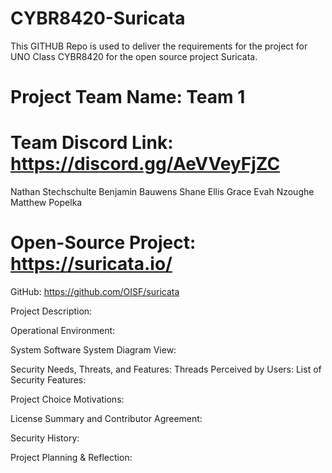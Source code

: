 # CYBR8420-Suricata
This GITHUB Repo is used to deliver the requirements for the project for UNO Class CYBR8420 for the open source project Suricata.

# Project Team Name: Team 1

# Team Discord Link: https://discord.gg/AeVVeyFjZC
Nathan Stechschulte
Benjamin Bauwens
Shane Ellis
Grace Evah Nzoughe
Matthew Popelka

# Open-Source Project: https://suricata.io/
GitHub: https://github.com/OISF/suricata

Project Description:

Operational Environment: 

System Software System Diagram View: 

Security Needs, Threats, and Features:
Threads Perceived by Users:
List of Security Features: 

Project Choice Motivations:

License Summary and Contributor Agreement: 

Security History: 

Project Planning & Reflection: 

